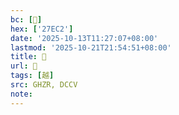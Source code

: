 ```yaml
---
bc: [𧻂]
hex: ['27EC2']
date: '2025-10-13T11:27:07+08:00'
lastmod: '2025-10-21T21:54:51+08:00'
title: 󰕧
url: 󰕧
tags: [越]
src: GHZR, DCCV
note:
---
```


